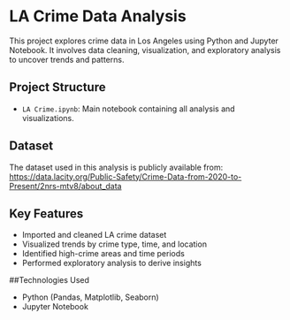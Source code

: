 # LA Crime Data Analysis

This project explores crime data in Los Angeles using Python and Jupyter Notebook. It involves data cleaning, visualization, and exploratory analysis to uncover trends and patterns.

## Project Structure

- `LA Crime.ipynb`: Main notebook containing all analysis and visualizations.

## Dataset

The dataset used in this analysis is publicly available from:
https://data.lacity.org/Public-Safety/Crime-Data-from-2020-to-Present/2nrs-mtv8/about_data

## Key Features

- Imported and cleaned LA crime dataset
- Visualized trends by crime type, time, and location
- Identified high-crime areas and time periods
- Performed exploratory analysis to derive insights

##Technologies Used

- Python (Pandas, Matplotlib, Seaborn)
- Jupyter Notebook


